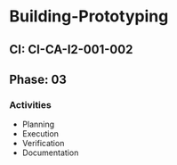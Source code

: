 # Building-Prototyping

## CI: CI-CA-I2-001-002
## Phase: 03

### Activities
- Planning
- Execution
- Verification
- Documentation
